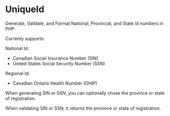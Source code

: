 UniqueId
==========

Generate, Validate, and Format National, Provincial, and State Id numbers in PHP.

Currenty supports:

National Id:
- Canadian Social Insurance Number (SIN)
- United States Social Security Number (SSN)

Regional Id:
- Canadian Ontario Health Number (OHIP)

When generating SIN or SSN, you can optionally chose the province or state of registration.

When validating SIN or SSN, it returns the province or state of registration.
